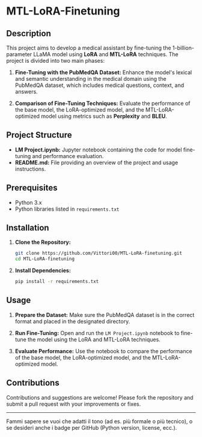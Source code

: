 # MTL-LoRA-Finetuning

## Description

This project aims to develop a medical assistant by fine-tuning the 1-billion-parameter LLaMA model using **LoRA** and **MTL-LoRA** techniques. The project is divided into two main phases:

1. **Fine-Tuning with the PubMedQA Dataset:** Enhance the model's lexical and semantic understanding in the medical domain using the PubMedQA dataset, which includes medical questions, context, and answers.

2. **Comparison of Fine-Tuning Techniques:** Evaluate the performance of the base model, the LoRA-optimized model, and the MTL-LoRA-optimized model using metrics such as **Perplexity** and **BLEU**.

## Project Structure

* **LM Project.ipynb:** Jupyter notebook containing the code for model fine-tuning and performance evaluation.
* **README.md:** File providing an overview of the project and usage instructions.

## Prerequisites

* Python 3.x
* Python libraries listed in `requirements.txt`

## Installation

1. **Clone the Repository:**

   ```bash
   git clone https://github.com/Vittori00/MTL-LoRA-finetuning.git
   cd MTL-LoRA-finetuning
   ```

2. **Install Dependencies:**

   ```bash
   pip install -r requirements.txt
   ```

## Usage

1. **Prepare the Dataset:**
   Make sure the PubMedQA dataset is in the correct format and placed in the designated directory.

2. **Run Fine-Tuning:**
   Open and run the `LM Project.ipynb` notebook to fine-tune the model using the LoRA and MTL-LoRA techniques.

3. **Evaluate Performance:**
   Use the notebook to compare the performance of the base model, the LoRA-optimized model, and the MTL-LoRA-optimized model.

## Contributions

Contributions and suggestions are welcome! Please fork the repository and submit a pull request with your improvements or fixes.

---

Fammi sapere se vuoi che adatti il tono (ad es. più formale o più tecnico), o se desideri anche i badge per GitHub (Python version, license, ecc.).
